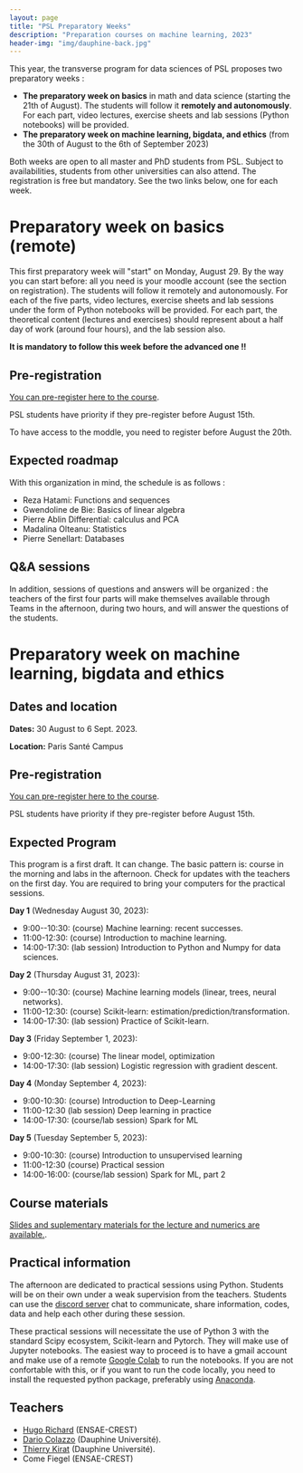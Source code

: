 ```yaml
---
layout: page
title: "PSL Preparatory Weeks"
description: "Preparation courses on machine learning, 2023"
header-img: "img/dauphine-back.jpg"
---
```


This year, the transverse program for data sciences of PSL proposes two preparatory weeks :
- **The preparatory week on basics** in math and data science (starting the 21th of August). The students will follow it **remotely and autonomously**. For each part, video lectures, exercise sheets and lab sessions (Python notebooks) will be provided.
- **The preparatory week on machine learning, bigdata, and  ethics**  (from the 30th of August to the 6th of September 2023) 

Both weeks are open to all master and PhD students from PSL. Subject
to availabilities, students from other universities can also
attend. The registration is free but mandatory.  See the two links
below, one for each week.

# Preparatory week on basics (remote)

This first preparatory week will "start" on Monday, August 29. By the way you can start before: all you need is your moodle account (see the section on registration). 
The students will follow it remotely and autonomously. For each of the five parts, video lectures, exercise sheets and lab
sessions under the form of Python notebooks will be provided. For each part, the theoretical
content (lectures and exercises) should represent about a half day of work (around four hours),
and the lab session also.

**It is mandatory to follow this week before the advanced one !!**

## Pre-registration

[You can pre-register here to the course](https://forms.gle/h7HJq9ECu6WiS4ZC6).

PSL students have priority if they pre-register before August 15th. 

To have access to the moddle, you need to register before August the 20th. 

## Expected roadmap

With this organization in mind, the schedule is as follows :
- Reza Hatami: Functions and sequences 
- Gwendoline de Bie: Basics of linear algebra
- Pierre Ablin Differential: calculus and PCA
- Madalina Olteanu: Statistics
- Pierre Senellart: Databases


## Q&A sessions

In addition, sessions of questions and answers will be organized : the teachers of the first
four parts will make themselves available through Teams in the afternoon, during two hours, and will answer the
questions of the students.



# Preparatory week on machine learning, bigdata and ethics

## Dates and location


__Dates:__ 30 August to  6 Sept. 2023.

__Location:__ Paris Santé Campus 



## Pre-registration

[You can pre-register here to the course](https://forms.gle/s4ykUCfsVVYBpuJZ6).

PSL students have priority if they pre-register before August 15th.

## Expected Program
This program is a first draft. It can change. The basic pattern is: course in the morning and labs in the afternoon. 
Check for updates with the teachers on the first day. You are required to bring your computers for the practical sessions.

**Day 1** (Wednesday August 30, 2023):
* 9:00--10:30: (course) Machine learning: recent successes.
* 11:00-12:30: (course) Introduction to machine learning.
* 14:00-17:30: (lab session) Introduction to Python and Numpy for data sciences.

**Day 2** (Thursday August 31, 2023):
* 9:00--10:30: (course) Machine learning models (linear, trees, neural networks).
* 11:00-12:30: (course) Scikit-learn: estimation/prediction/transformation.
* 14:00-17:30: (lab session) Practice of Scikit-learn.

**Day 3** (Friday September 1, 2023):
* 9:00-12:30: (course) The linear model, optimization
* 14:00-17:30: (lab session) Logistic regression with gradient descent.

**Day 4** (Monday September 4, 2023):
* 9:00-10:30: (course) Introduction to Deep-Learning
* 11:00-12:30 (lab session) Deep learning in practice
* 14:00-17:30: (course/lab session) Spark for ML

**Day 5** (Tuesday September 5, 2023):
* 9:00-10:30: (course) Introduction to unsupervised learning
* 11:00-12:30 (course) Practical session
* 14:00-16:00: (course/lab session) Spark for ML, part 2



## Course materials


[Slides and suplementary materials for the lecture and numerics are available.](https://data-psl.github.io/lectures2023/). 

## Practical information


The afternoon are dedicated to practical sessions using Python. Students will be on their own under a weak supervision from the teachers. Students can use the [discord server](https://discord.gg/ZcBReVVbdZ) chat to communicate, share information, codes, data and help each other during these session.

These practical sessions will necessitate the use of Python 3 with the standard Scipy ecosystem, Scikit-learn and Pytorch. They will make use of Jupyter notebooks. The easiest way to proceed is to have a gmail account and make use of a remote [Google Colab](https://colab.research.google.com/) to run the notebooks. If you are not confortable with this, or if you want to run the code locally, you need to install the requested python package, preferably using [Anaconda](https://www.anaconda.com/).

## Teachers

- [Hugo Richard](https://hugorichard.github.io/) (ENSAE-CREST)
- [Dario Colazzo](https://www.lamsade.dauphine.fr/~colazzo/) (Dauphine Université).
- [Thierry Kirat](https://irisso.dauphine.fr/membres/detail-cv.html?tx_sngprofiles_displayprofiles%5Bprofile%5D=2548&tx_sngprofiles_displayprofiles%5Baction%5D=show&tx_sngprofiles_displayprofiles%5Bcontroller%5D=Profile&cHash=172591dfb873872cfb5df5536a3e51cc) (Dauphine Université).
- Come Fiegel (ENSAE-CREST)

